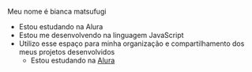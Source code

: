 Meu nome é bianca matsufugi
- Estou estudando na Alura
- Estou me desenvolvendo na linguagem JavaScript
- Utilizo esse espaço para minha organização e
compartilhamento dos meus projetos desenvolvidos
  - Estou estudando na [Alura](https://www.alura.com.br)
